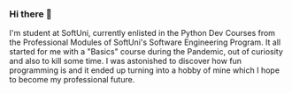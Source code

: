 ### Hi there 👀

<!--
**ilmagnifico33749/ilmagnifico33749** is a ✨ _special_ ✨ repository because its `README.md` (this file) appears on your GitHub profile.

Here are some ideas to get you started:

- 🔭 I’m currently working on ...
- 🌱 I’m currently learning ...
- 👯 I’m looking to collaborate on ...
- 🤔 I’m looking for help with ...
- 💬 Ask me about ...
- 📫 How to reach me: ...
- 😄 Pronouns: ...
- ⚡ Fun fact: ...
-->
I'm student at SoftUni, currently enlisted in the Python Dev Courses from the Professional Modules of SoftUni's Software Engineering Program. 
It all started for me with a "Basics" course during the Pandemic, out of curiosity and also to kill some time.
I was astonished to discover how fun programming is and it ended up turning into a hobby of mine which I hope to become my professional future.
